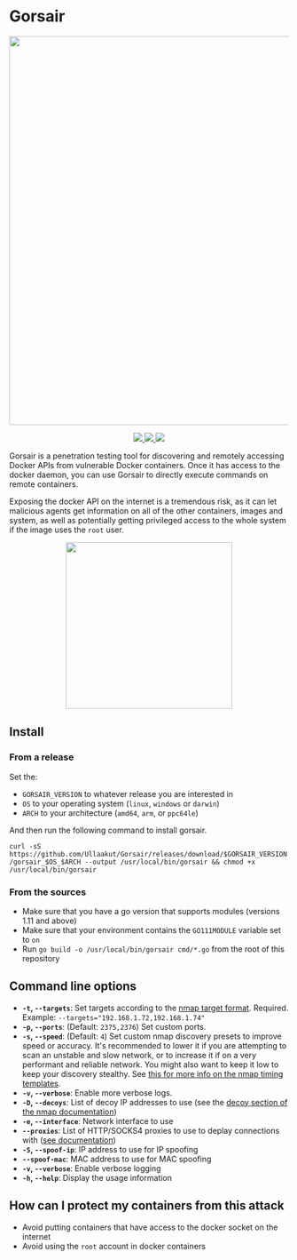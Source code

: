 # Gorsair

<p align="center">
    <a href="https://asciinema.org/a/226476"><img src="images/gorsair.gif" width="700px"/></a>
</p>
<p align="center">
    <a href="#license">
        <img src="https://img.shields.io/badge/license-Apache-blue.svg?style=flat" />
    </a>
    <a href="https://goreportcard.com/report/github.com/Ullaakut/gorsair">
        <img src="https://goreportcard.com/badge/github.com/Ullaakut/gorsair" />
    </a>
    <a href="https://github.com/Ullaakut/gorsair/releases/latest">
        <img src="https://img.shields.io/github/release/Ullaakut/gorsair.svg?style=flat" />
    </a>
</p>

Gorsair is a penetration testing tool for discovering and remotely accessing Docker APIs from vulnerable Docker containers. Once it has access to the docker daemon, you can use Gorsair to directly execute commands on remote containers.

Exposing the docker API on the internet is a tremendous risk, as it can let malicious agents get information on all of the other containers, images and system, as well as potentially getting privileged access to the whole system if the image uses the `root` user.

<p align="center">
    <img src="images/Gorsair.png" width="300px"/>
</p>

## Install

### From a release

Set the:
* `GORSAIR_VERSION` to whatever release you are interested in
* `OS` to your operating system (`linux`, `windows` or `darwin`)
* `ARCH` to your architecture (`amd64`, `arm`, or `ppc64le`)

And then run the following command to install gorsair.

`curl -sS https://github.com/Ullaakut/Gorsair/releases/download/$GORSAIR_VERSION/gorsair_$OS_$ARCH --output /usr/local/bin/gorsair && chmod +x /usr/local/bin/gorsair`

### From the sources

* Make sure that you have a go version that supports modules (versions 1.11 and above)
* Make sure that your environment contains the `GO111MODULE` variable set to `on`
* Run `go build -o /usr/local/bin/gorsair cmd/*.go` from the root of this repository

## Command line options

* **`-t`, `--targets`**:    Set targets according to the [nmap target format](https://nmap.org/book/man-target-specification.html). Required. Example: `--targets="192.168.1.72,192.168.1.74"`
* **`-p`, `--ports`**:      (Default: `2375,2376`) Set custom ports.
* **`-s`, `--speed`**:      (Default: `4`) Set custom nmap discovery presets to improve speed or accuracy. It's recommended to lower it if you are attempting to scan an unstable and slow network, or to increase it if on a very performant and reliable network. You might also want to keep it low to keep your discovery stealthy. See [this for more info on the nmap timing templates](https://nmap.org/book/man-performance.html).
* **`-v`, `--verbose`**:    Enable more verbose logs.
* **`-D`, `--decoys`**:     List of decoy IP addresses to use (see the [decoy section of the nmap documentation](https://nmap.org/book/man-bypass-firewalls-ids.html))
* **`-e`, `--interface`**:  Network interface to use
* **`--proxies`**:          List of HTTP/SOCKS4 proxies to use to deplay connections with
([see documentation](https://nmap.org/book/man-bypass-firewalls-ids.html))
* **`-S`, `--spoof-ip`**:   IP address to use for IP spoofing
* **`--spoof-mac`**:        MAC address to use for MAC spoofing
* **`-v`, `--verbose`**:    Enable verbose logging
* **`-h`, `--help`**:       Display the usage information

## How can I protect my containers from this attack

* Avoid putting containers that have access to the docker socket on the internet
* Avoid using the `root` account in docker containers
